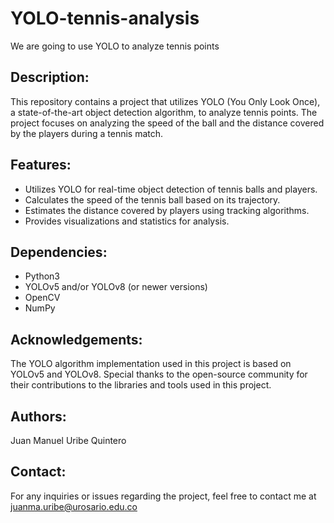 # YOLO-tennis-analysis
We are going to use YOLO to analyze tennis points

## Description:
This repository contains a project that utilizes YOLO (You Only Look Once), a state-of-the-art object detection algorithm, to analyze tennis points. The project focuses on analyzing the speed of the ball and the distance covered by the players during a tennis match.

## Features:
- Utilizes YOLO for real-time object detection of tennis balls and players.
- Calculates the speed of the tennis ball based on its trajectory.
- Estimates the distance covered by players using tracking algorithms.
- Provides visualizations and statistics for analysis.

## Dependencies:

- Python3
- YOLOv5 and/or YOLOv8 (or newer versions)
- OpenCV
- NumPy

## Acknowledgements:

The YOLO algorithm implementation used in this project is based on YOLOv5 and YOLOv8.
Special thanks to the open-source community for their contributions to the libraries and tools used in this project.

## Authors:
Juan Manuel Uribe Quintero

## Contact:
For any inquiries or issues regarding the project, feel free to contact me at juanma.uribe@urosario.edu.co

